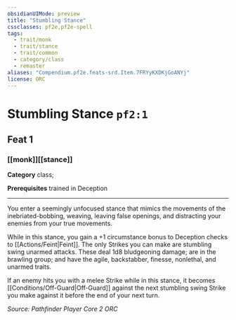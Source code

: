 ```yaml
---
obsidianUIMode: preview
title: "Stumbling Stance"
cssclasses: pf2e,pf2e-spell
tags:
  - trait/monk
  - trait/stance
  - trait/common
  - category/class
  - remaster
aliases: "Compendium.pf2e.feats-srd.Item.7FRYyKXDKjGoANYj"
license: ORC
---
```

# Stumbling Stance `pf2:1`
## Feat 1
### [[monk]][[stance]]

**Category** class; 



**Prerequisites** trained in Deception
* * *
You enter a seemingly unfocused stance that mimics the movements of the inebriated-bobbing, weaving, leaving false openings, and distracting your enemies from your true movements.

While in this stance, you gain a +1 circumstance bonus to Deception checks to [[Actions/Feint|Feint]]. The only Strikes you can make are stumbling swing unarmed attacks. These deal 1d8 bludgeoning damage; are in the brawling group; and have the agile, backstabber, finesse, nonlethal, and unarmed traits.

If an enemy hits you with a melee Strike while in this stance, it becomes [[Conditions/Off-Guard|Off-Guard]] against the next stumbling swing Strike you make against it before the end of your next turn.

*Source: Pathfinder Player Core 2*
*ORC*